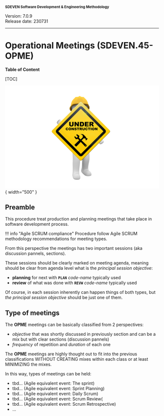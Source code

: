 <small>**SDEVEN Software Development & Engineering Methodology**</small>

Version: 7.0.9<br>
Release date: 230731

***

# Operational Meetings (SDEVEN.45-OPME)

**Table of Content**

[TOC]


<!-- #FIXME drop when finished -->
![wip_under_construction](pictures/under_maintenance.png){ width="500" }


## Preamble

This procedure treat production and planning meetings that take place in software development process.

!!! info "Agile SCRUM compliance"
    Procedure follow Agile SCRUM methodology recommendations for meeting types.

From this perspective the meetings has two important sessions (aka discussion pannels, sections).

These sessions should be clearly marked on meeting agenda, meaning should be clear from agenda level what is the *principal session objective*:

* **planning** for next with **`PLAN`** _code-name_ typically used
* **review** of what was done with **`REVW`** _code-name_ typically used

Of course, in each session inherently can happen things of both types, but *the principal session objective* should be just one of them.




## Type of meetings

The **OPME** meetings can be basically classified from 2 perspectives:

* *objective* that was shortly discussed in previously section and can be a mix but with clear sections (discussion pannels)
* *frequency* of repetition and *duration* of each one

The **OPME** meetings are highly thought out to fit into the previous classifications WITHOUT CREATING mixes within each class or at least MINIMIZING the mixes.

In this way, types of meetings can be held: 


* tbd... (Agile equivalent event: The sprint)
* tbd... (Agile equivalent event: Sprint Planning)
* tbd... (Agile equivalent event: Daily Scrum)
* tbd... (Agile equivalent event: Scrum Review(
* tbd... (Agile equivalent event: Scrum Retrospective)
* ...








